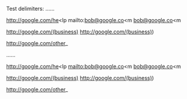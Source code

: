 Test delimiters:
......

http://google.com/he<lp
mailto:bob@google.co<m
bob@google.co<m

http://google.com/(business)
http://google.com/(business))

http://google.com/other_

......

<p data-sourcepos="1:1-3:15"><a data-sourcepos="1:1-1:20" href="http://google.com/he">http://google.com/he</a>&lt;lp
<a data-sourcepos="2:1-2:20" href="mailto:bob@google.co">mailto:bob@google.co</a>&lt;m
<a data-sourcepos="3:1-3:13" href="mailto:bob@google.co">bob@google.co</a>&lt;m</p>
<p data-sourcepos="5:1-6:29"><a data-sourcepos="5:1-5:28" href="http://google.com/(business)">http://google.com/(business)</a>
<a data-sourcepos="6:1-6:28" href="http://google.com/(business)">http://google.com/(business)</a>)</p>
<p data-sourcepos="8:1-8:24"><a data-sourcepos="8:1-8:23" href="http://google.com/other">http://google.com/other</a>_</p>
